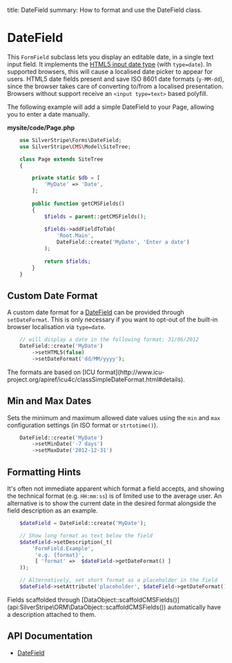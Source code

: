 title: DateField
summary: How to format and use the DateField class.

# DateField

This `FormField` subclass lets you display an editable date, in a single text input field.
It implements the [HTML5 input date type](https://developer.mozilla.org/en-US/docs/Web/HTML/Element/input/date)
(with `type=date`). In supported browsers, this will cause a localised date picker to appear for users.
HTML5 date fields present and save ISO 8601 date formats (`y-MM-dd`),
since the browser takes care of converting to/from a localised presentation.
Browsers without support receive an `<input type=text>` based polyfill.

The following example will add a simple DateField to your Page, allowing you to enter a date manually. 

**mysite/code/Page.php**


```php
    use SilverStripe\Forms\DateField;
    use SilverStripe\CMS\Model\SiteTree;

    class Page extends SiteTree 
    {

        private static $db = [
            'MyDate' => 'Date',
        ];
    
        public function getCMSFields() 
        {
            $fields = parent::getCMSFields();
            
            $fields->addFieldToTab(
                'Root.Main',
                DateField::create('MyDate', 'Enter a date')
            );
            
            return $fields;
        } 
    }    

```

## Custom Date Format

A custom date format for a [DateField](api:SilverStripe\Forms\DateField) can be provided through `setDateFormat`.
This is only necessary if you want to opt-out of the built-in browser localisation via `type=date`.


```php
    // will display a date in the following format: 31/06/2012
    DateField::create('MyDate')
        ->setHTML5(false)
        ->setDateFormat('dd/MM/yyyy'); 
```

<div class="info" markdown="1">
The formats are based on [ICU format](http://www.icu-project.org/apiref/icu4c/classSimpleDateFormat.html#details).
</div>
 

## Min and Max Dates

Sets the minimum and maximum allowed date values using the `min` and `max` configuration settings (in ISO format or 
`strtotime()`).


```php
    DateField::create('MyDate')
        ->setMinDate('-7 days')
        ->setMaxDate('2012-12-31')
```

## Formatting Hints

It's often not immediate apparent which format a field accepts, and showing the technical format (e.g. `HH:mm:ss`) is 
of limited use to the average user. An alternative is to show the current date in the desired format alongside the 
field description as an example.


```php
    $dateField = DateField::create('MyDate');

    // Show long format as text below the field
    $dateField->setDescription(_t(
        'FormField.Example',
         'e.g. {format}',
         [ 'format' =>  $dateField->getDateFormat() ]
    ));

    // Alternatively, set short format as a placeholder in the field
    $dateField->setAttribute('placeholder', $dateField->getDateFormat());
```

<div class="notice" markdown="1">
Fields scaffolded through [DataObject::scaffoldCMSFields()](api:SilverStripe\ORM\DataObject::scaffoldCMSFields()) automatically have a description attached to them.
</div>

## API Documentation

* [DateField](api:SilverStripe\Forms\DateField)
